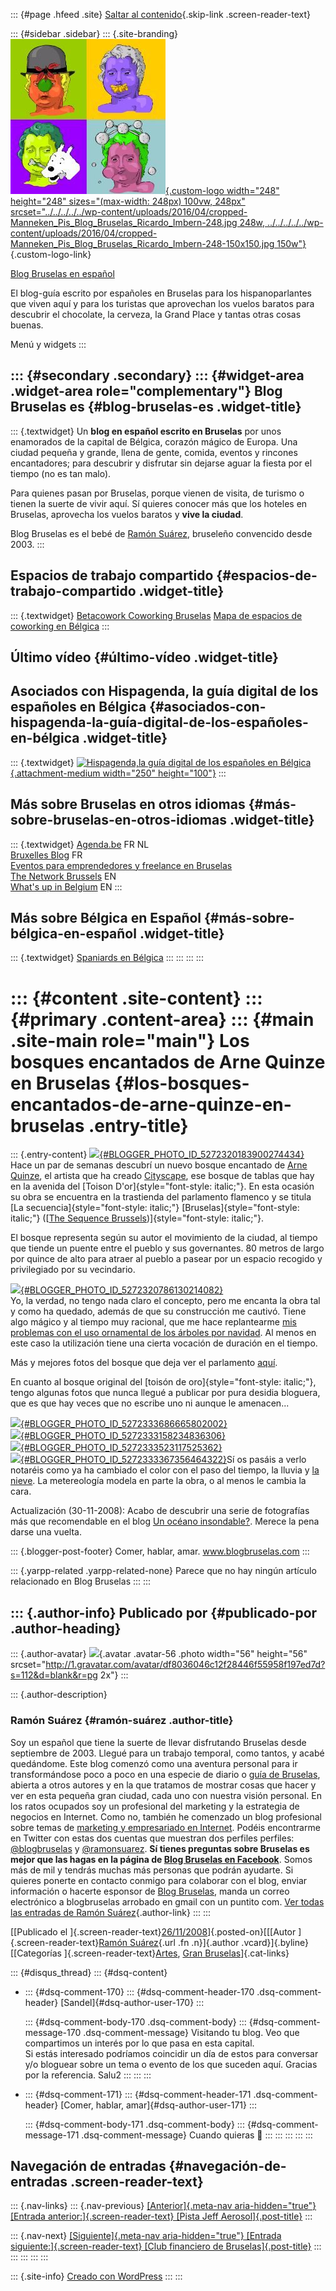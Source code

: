 ::: {#page .hfeed .site}
[Saltar al
contenido](../../../../../index.html?p=183#content){.skip-link
.screen-reader-text}

::: {#sidebar .sidebar}
::: {.site-branding}
[![](../../../../../wp-content/uploads/2016/04/cropped-Manneken_Pis_Blog_Bruselas_Ricardo_Imbern-248.jpg){.custom-logo
width="248" height="248" sizes="(max-width: 248px) 100vw, 248px"
srcset="../../../../../wp-content/uploads/2016/04/cropped-Manneken_Pis_Blog_Bruselas_Ricardo_Imbern-248.jpg 248w, ../../../../../wp-content/uploads/2016/04/cropped-Manneken_Pis_Blog_Bruselas_Ricardo_Imbern-248-150x150.jpg 150w"}](../../../../../index.html){.custom-logo-link}

[Blog Bruselas en español](../../../../../index.html)

El blog-guía escrito por españoles en Bruselas para los hispanoparlantes
que viven aquí y para los turistas que aprovechan los vuelos baratos
para descubrir el chocolate, la cerveza, la Grand Place y tantas otras
cosas buenas.

Menú y widgets
:::

::: {#secondary .secondary}
::: {#widget-area .widget-area role="complementary"}
Blog Bruselas es {#blog-bruselas-es .widget-title}
----------------

::: {.textwidget}
Un **blog en español escrito en Bruselas** por unos enamorados de la
capital de Bélgica, corazón mágico de Europa. Una ciudad pequeña y
grande, llena de gente, comida, eventos y rincones encantadores; para
descubrir y disfrutar sin dejarse aguar la fiesta por el tiempo (no es
tan malo).

Para quienes pasan por Bruselas, porque vienen de visita, de turismo o
tienen la suerte de vivir aquí. Sí quieres conocer más que los hoteles
en Bruselas, aprovecha los vuelos baratos y **vive la ciudad**.

Blog Bruselas es el bebé de [Ramón Suárez](http://www.ramonsuarez.com),
bruseleño convencido desde 2003.
:::

Espacios de trabajo compartido {#espacios-de-trabajo-compartido .widget-title}
------------------------------

::: {.textwidget}
[Betacowork Coworking Bruselas](http://www.betacowork.com) [Mapa de
espacios de coworking en Bélgica](http://coworkingbelgium.com)
:::

Último vídeo {#último-vídeo .widget-title}
------------

Asociados con Hispagenda, la guía digital de los españoles en Bélgica {#asociados-con-hispagenda-la-guía-digital-de-los-españoles-en-bélgica .widget-title}
---------------------------------------------------------------------

::: {.textwidget}
[![Hispagenda,la guía digital de los españoles en
Bélgica](../../../../../wp-content/uploads/2010/04/Hispagenda-250px.gif "Hispagenda, la guía digital de los españoles en Bélgica"){.attachment-medium
width="250" height="100"}](http://www.hispagenda.com)
:::

Más sobre Bruselas en otros idiomas {#más-sobre-bruselas-en-otros-idiomas .widget-title}
-----------------------------------

::: {.textwidget}
[Agenda.be](http://www.agenda.be) FR NL\
[Bruxelles Blog](http://www.bxlblog.be/) FR\
[Eventos para emprendedores y freelance en
Bruselas](http://www.betacowork.com/events/)\
[The Network
Brussels](http://groups.yahoo.com/group/TheNetworkBrussels/) EN\
[What\'s up in Belgium](http://www.whatsupin.be/) EN
:::

Más sobre Bélgica en Español {#más-sobre-bélgica-en-español .widget-title}
----------------------------

::: {.textwidget}
[Spaniards en Bélgica](http://www.spaniards.es/paises/belgica)
:::
:::
:::
:::

::: {#content .site-content}
::: {#primary .content-area}
::: {#main .site-main role="main"}
Los bosques encantados de Arne Quinze en Bruselas {#los-bosques-encantados-de-arne-quinze-en-bruselas .entry-title}
=================================================

::: {.entry-content}
[![](http://2.bp.blogspot.com/_m9ESRqvSnjc/SSsLRfd_fwI/AAAAAAAAB0Q/CXUzkXQxm7g/s320/Image000.jpg){#BLOGGER_PHOTO_ID_5272320183900274434}](http://2.bp.blogspot.com/_m9ESRqvSnjc/SSsLRfd_fwI/AAAAAAAAB0Q/CXUzkXQxm7g/s1600-h/Image000.jpg)\
Hace un par de semanas descubrí un nuevo bosque encantado de [Arne
Quinze](http://arnequinze.tv/), el artista que ha creado
[Cityscape](http://www.cityscape.be/), ese bosque de tablas que hay en
la avenida del [Toison D'or]{style="font-style: italic;"}. En esta
ocasión su obra se encuentra en la trastienda del parlamento flamenco y
se titula [La secuencia]{style="font-style: italic;"}
[Bruselas]{style="font-style: italic;"} ([[The Sequence
Brussels](http://arnequinze.tv/#/en/project/-sequence-brussels))]{style="font-style: italic;"}.

El bosque representa según su autor el movimiento de la ciudad, al
tiempo que tiende un puente entre el pueblo y sus governantes. 80 metros
de largo por quince de alto para atraer al pueblo a pasear por un
espacio recogido y privilegiado por su vecindario.

[![](http://3.bp.blogspot.com/_m9ESRqvSnjc/SSsL0i8zHMI/AAAAAAAAB0Y/fg4cDcdL60I/s320/Image003.jpg){#BLOGGER_PHOTO_ID_5272320786130214082}](http://3.bp.blogspot.com/_m9ESRqvSnjc/SSsL0i8zHMI/AAAAAAAAB0Y/fg4cDcdL60I/s1600-h/Image003.jpg)\
Yo, la verdad, no tengo nada claro el concepto, pero me encanta la obra
tal y como ha quedado, además de que su construcción me cautivó. Tiene
algo mágico y al tiempo muy racional, que me hace replantearme [mis
problemas con el uso ornamental de los árboles por
navidad](http://comerhablaramar.blogspot.com/2008/11/nuevo-rbol-de-navidad-en-la-grand-place.html).
Al menos en este caso la utilización tiene una cierta vocación de
duración en el tiempo.

Más y mejores fotos del bosque que deja ver el parlamento
[aquí](http://flickr.com/photos/michaeluyttersp/sets/72157609104007956/show/).

En cuanto al bosque original del [toisón de
oro]{style="font-style: italic;"}, tengo algunas fotos que nunca llegué
a publicar por pura desidia bloguera, que es que hay veces que no
escribe uno ni aunque le amenacen...

[![](http://1.bp.blogspot.com/_m9ESRqvSnjc/SSsXjdMKcRI/AAAAAAAAB1Q/Th0mySSu5H8/s200/DSCN1463.JPG){#BLOGGER_PHOTO_ID_5272333686665802002}](http://1.bp.blogspot.com/_m9ESRqvSnjc/SSsXjdMKcRI/AAAAAAAAB1Q/Th0mySSu5H8/s1600-h/DSCN1463.JPG)\
[![](http://1.bp.blogspot.com/_m9ESRqvSnjc/SSsXEsoZzVI/AAAAAAAAB04/Vf0rLfwTCHM/s200/DSCN1459.JPG){#BLOGGER_PHOTO_ID_5272333158234836306}](http://1.bp.blogspot.com/_m9ESRqvSnjc/SSsXEsoZzVI/AAAAAAAAB04/Vf0rLfwTCHM/s1600-h/DSCN1459.JPG)\
[![](http://2.bp.blogspot.com/_m9ESRqvSnjc/SSsXZ77NyXI/AAAAAAAAB1I/vcGJ7QIiurY/s200/DSCN1462.JPG){#BLOGGER_PHOTO_ID_5272333523117525362}](http://2.bp.blogspot.com/_m9ESRqvSnjc/SSsXZ77NyXI/AAAAAAAAB1I/vcGJ7QIiurY/s1600-h/DSCN1462.JPG)\
[![](http://1.bp.blogspot.com/_m9ESRqvSnjc/SSsXQ3q4nMI/AAAAAAAAB1A/XcHxnjz_mdQ/s200/DSCN1461.JPG){#BLOGGER_PHOTO_ID_5272333367356464322}](http://1.bp.blogspot.com/_m9ESRqvSnjc/SSsXQ3q4nMI/AAAAAAAAB1A/XcHxnjz_mdQ/s1600-h/DSCN1461.JPG)Sí
os pasáis a verlo notaréis como ya ha cambiado el color con el paso del
tiempo, la lluvia y [la
nieve](http://comerhablaramar.blogspot.com/2008/11/la-nieve-ayer-en-bruselas.html).
La metereología modela en parte la obra, o al menos le cambia la cara.

Actualización (30-11-2008): Acabo de descubrir una serie de fotografías
más que recomendable en el blog [Un océano
insondable?](http://sandel2000.blogspot.com/2008/11/arte-y-poltica-van-de-la-mano.html).
Merece la pena darse una vuelta.

::: {.blogger-post-footer}
Comer, hablar, amar. www.blogbruselas.com
:::

::: {.yarpp-related .yarpp-related-none}
Parece que no hay ningún artículo relacionado en Blog Bruselas
:::
:::

::: {.author-info}
Publicado por {#publicado-por .author-heading}
-------------

::: {.author-avatar}
![](http://1.gravatar.com/avatar/df8036046c12f28446f55958f197ed7d?s=56&d=blank&r=pg){.avatar
.avatar-56 .photo width="56" height="56"
srcset="http://1.gravatar.com/avatar/df8036046c12f28446f55958f197ed7d?s=112&d=blank&r=pg 2x"}
:::

::: {.author-description}
### Ramón Suárez {#ramón-suárez .author-title}

Soy un español que tiene la suerte de llevar disfrutando Bruselas desde
septiembre de 2003. Llegué para un trabajo temporal, como tantos, y
acabé quedándome. Este blog comenzó como una aventura personal para ir
transformándose poco a poco en una especie de diario o [guía de
Bruselas](../../../../../index.html), abierta a otros autores y en la
que tratamos de mostrar cosas que hacer y ver en esta pequeña gran
ciudad, cada uno con nuestra visión personal. En los ratos ocupados soy
un profesional del marketing y la estrategia de negocios en Internet.
Como no, también he comenzado un blog profesional sobre temas de
[marketing y empresariado en Internet](http://ramonsuarez.com). Podéis
encontrarme en Twitter con estas dos cuentas que muestran dos perfiles
perfiles: [\@blogbruselas](http://twitter.com/blogbruselas) y
[\@ramonsuarez](http://twitter.com/ramonsuarez). **Sí tienes preguntas
sobre Bruselas es mejor que las hagas en la página de [Blog Bruselas en
Facebook](http://www.facebook.com/blogbruselas)**. Somos más de mil y
tendrás muchas más personas que podrán ayudarte. Si quieres ponerte en
contacto conmigo para colaborar con el blog, enviar información o
hacerte esponsor de [Blog Bruselas](../../../../../index.html), manda un
correo electrónico a blogbruselas arrobado en gmail con un puntito com.
[Ver todas las entradas de Ramón
Suárez](../../../../2010/04/30/index.html?author=2){.author-link}
:::
:::

[[Publicado el
]{.screen-reader-text}[26/11/2008](../../../../../index.html?p=183)]{.posted-on}[[[Autor
]{.screen-reader-text}[Ramón
Suárez](../../../../2010/04/30/index.html?author=2){.url .fn
.n}]{.author .vcard}]{.byline}[[Categorías
]{.screen-reader-text}[Artes](../../../../category/artes/index.html),
[Gran
Bruselas](../../../../category/gran-bruselas/index.html)]{.cat-links}

::: {#disqus_thread}
::: {#dsq-content}
-   ::: {#dsq-comment-170}
    ::: {#dsq-comment-header-170 .dsq-comment-header}
    [Sandel]{#dsq-author-user-170}
    :::

    ::: {#dsq-comment-body-170 .dsq-comment-body}
    ::: {#dsq-comment-message-170 .dsq-comment-message}
    Visitando tu blog. Veo que compartimos un interés por lo que pasa en
    esta capital.\
    Si estás interesado podríamos coincidir un día de estos para
    conversar y/o bloguear sobre un tema o evento de los que suceden
    aquí. Gracias por la referencia. Salu2
    :::
    :::
    :::

-   ::: {#dsq-comment-171}
    ::: {#dsq-comment-header-171 .dsq-comment-header}
    [Comer, hablar, amar]{#dsq-author-user-171}
    :::

    ::: {#dsq-comment-body-171 .dsq-comment-body}
    ::: {#dsq-comment-message-171 .dsq-comment-message}
    Cuando quieras 🙂
    :::
    :::
    :::
:::
:::

Navegación de entradas {#navegación-de-entradas .screen-reader-text}
----------------------

::: {.nav-links}
::: {.nav-previous}
[[Anterior]{.meta-nav aria-hidden="true"} [Entrada
anterior:]{.screen-reader-text} [Pista Jeff
Aerosol]{.post-title}](../../../../../index.html?p=182)
:::

::: {.nav-next}
[[Siguiente]{.meta-nav aria-hidden="true"} [Entrada
siguiente:]{.screen-reader-text} [Club financiero de
Bruselas]{.post-title}](../../../../../index.html?p=184)
:::
:::
:::
:::
:::

::: {.site-info}
[Creado con WordPress](https://es.wordpress.org/)
:::
:::
